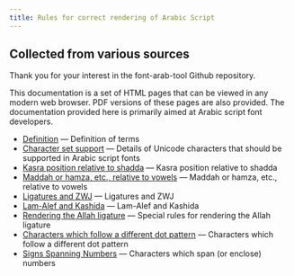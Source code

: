 ```yaml
---
title: Rules for correct rendering of Arabic Script
---
```


## Collected from various sources

Thank you for your interest in the font-arab-tool Github repository. 

This documentation is a set of HTML pages that can be viewed in any modern web browser. PDF versions of these pages are also provided. The documentation provided here is primarily aimed at Arabic script font developers.

- [Definition](definition.md) — Definition of terms
- [Character set support](charset.md) — Details of Unicode characters that should be supported in Arabic script fonts
- [Kasra position relative to shadda](kasra.md) — Kasra position relative to shadda
- [Maddah or hamza, etc., relative to vowels](maddah.md) — Maddah or hamza, etc., relative to vowels
- [Ligatures and ZWJ](ligatures.md) — Ligatures and ZWJ
- [Lam-Alef and Kashida](lamalef.md) — Lam-Alef and Kashida
- [Rendering the Allah ligature](allah.md) — Special rules for rendering the Allah ligature
- [Characters which follow a different dot pattern](differentpattern.md) — Characters which follow a different dot pattern
- [Signs Spanning Numbers](spanning.md) — Characters which span (or enclose) numbers

